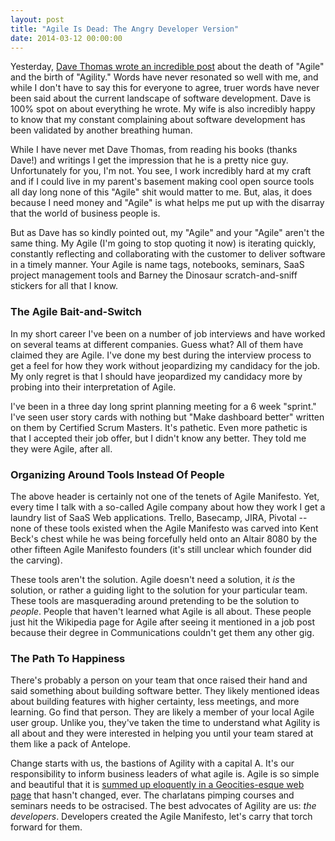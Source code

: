 ```yaml
---
layout: post
title: "Agile Is Dead: The Angry Developer Version"
date: 2014-03-12 00:00:00
---
```


Yesterday, [Dave Thomas wrote an incredible
post](http://pragdave.me/blog/2014/03/04/time-to-kill-agile/) about the death
of "Agile" and the birth of "Agility." Words have never resonated so well with
me, and while I don't have to say this for everyone to agree, truer words have
never been said about the current landscape of software development. Dave is
100% spot on about everything he wrote. My wife is also incredibly happy to
know that my constant complaining about software development has been validated
by another breathing human.

While I have never met Dave Thomas, from reading his books (thanks Dave!) and
writings I get the impression that he is a pretty nice guy. Unfortunately for
you, I'm not. You see, I work incredibly hard at my craft and if I could live
in my parent's basement making cool open source tools all day long none of this
"Agile" shit would matter to me. But, alas, it does because I need money and
"Agile" is what helps me put up with the disarray that the world of business
people is.

But as Dave has so kindly pointed out, my "Agile" and your "Agile" aren't the
same thing. My Agile (I'm going to stop quoting it now) is iterating quickly,
constantly reflecting and collaborating with the customer to deliver software
in a timely manner. Your Agile is name tags, notebooks, seminars, SaaS project
management tools and Barney the Dinosaur scratch-and-sniff stickers for all
that I know.

### The Agile Bait-and-Switch
In my short career I've been on a number of job interviews and have worked on
several teams at different companies. Guess what? All of them have claimed they
are Agile. I've done my best during the interview process to get a feel for how
they work without jeopardizing my candidacy for the job. My only regret is that
I should have jeopardized my candidacy more by probing into their interpretation
of Agile.

I've been in a three day long sprint planning meeting for a 6 week "sprint."
I've seen user story cards with nothing but "Make dashboard better" written on
them by Certified Scrum Masters. It's pathetic. Even more pathetic is that I
accepted their job offer, but I didn't know any better. They told me they were
Agile, after all.

### Organizing Around Tools Instead Of People
The above header is certainly not one of the tenets of Agile Manifesto. Yet,
every time I talk with a so-called Agile company about how they work I get a
laundry list of SaaS Web applications. Trello, Basecamp, JIRA, Pivotal -- none
of these tools existed when the Agile Manifesto was carved into Kent Beck's
chest while he was being forcefully held onto an Altair 8080 by the other
fifteen Agile Manifesto founders (it's still unclear which founder did the
carving).

These tools aren't the solution. Agile doesn't need a solution, it *is* the
solution, or rather a guiding light to the solution for your particular team.
These tools are masquerading around pretending to be the solution to *people*.
People that haven't learned what Agile is all about. These people just hit the
Wikipedia page for Agile after seeing it mentioned in a job post because their
degree in Communications couldn't get them any other gig.

### The Path To Happiness
There's probably a person on your team that once raised their hand and said
something about building software better. They likely mentioned ideas about
building features with higher certainty, less meetings, and more learning. Go
find that person. They are likely a member of your local Agile user group.
Unlike you, they've taken the time to understand what Agility is all about and
they were interested in helping you until your team stared at them like a pack
of Antelope.

Change starts with us, the bastions of Agility with a capital A. It's our
responsibility to inform business leaders of what agile is. Agile is so simple
and beautiful that it is [summed up eloquently in a Geocities-esque web
page](http://agilemanifesto.org/) that hasn't changed, ever. The charlatans
pimping courses and seminars needs to be ostracised. The best advocates of
Agility are us: *the developers*. Developers created the Agile Manifesto, let's
carry that torch forward for them.
